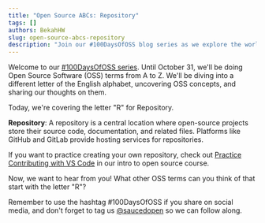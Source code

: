 ```yaml
---
title: "Open Source ABCs: Repository"
tags: []
authors: BekahHW
slug: open-source-abcs-repository
description: "Join our #100DaysOfOSS blog series as we explore the world of Open Source Software (OSS) from A to Z! Every week, we'll discuss two new letters of the English alphabet. Share your thoughts, ideas, and favorite OSS projects for each letter. Let's celebrate the power of open source together! "
---
```


Welcome to our [#100DaysOfOSS series](https://dev.to/opensauced/100daysofoss-growing-skills-and-real-world-experience-3o5k). Until October 31, we'll be doing  Open Source Software (OSS) terms from A to Z. We'll be diving into a different letter of the English alphabet, uncovering OSS concepts, and sharing our thoughts on them.

Today, we're covering the letter "R" for Repository.

<!-- truncate -->

**Repository**: A repository is a central location where open-source projects store their source code, documentation, and related files. Platforms like GitHub and GitLab provide hosting services for repositories.

If you want to practice creating your own repository, check out [Practice Contributing with VS Code](https://intro.opensauced.pizza/#/04-tools-to-be-successful?id=practicing-contributing-with-vs-code) in our intro to open source course.

Now, we want to hear from you! What other OSS terms can you think of that start with the letter "R"? 

Remember to use the hashtag #100DaysOfOSS if you share on social media, and don't forget to tag us [@saucedopen](https://twitter.com/saucedopen) so we can follow along.
